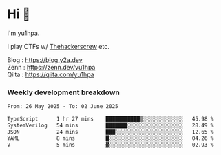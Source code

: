 # Hi 👋

I'm yu1hpa.

I play CTFs w/ [Thehackerscrew](https://www.thehackerscrew.team/) etc.

Blog : https://blog.y2a.dev  
Zenn : https://zenn.dev/yu1hpa  
Qiita : https://qiita.com/yu1hpa  

### Weekly development breakdown

<!--START_SECTION:waka-->

```txt
From: 26 May 2025 - To: 02 June 2025

TypeScript      1 hr 27 mins    ███████████▒░░░░░░░░░░░░░   45.98 %
SystemVerilog   54 mins         ███████░░░░░░░░░░░░░░░░░░   28.49 %
JSON            24 mins         ███░░░░░░░░░░░░░░░░░░░░░░   12.65 %
YAML            8 mins          █░░░░░░░░░░░░░░░░░░░░░░░░   04.26 %
V               5 mins          ▓░░░░░░░░░░░░░░░░░░░░░░░░   02.93 %
```

<!--END_SECTION:waka-->

